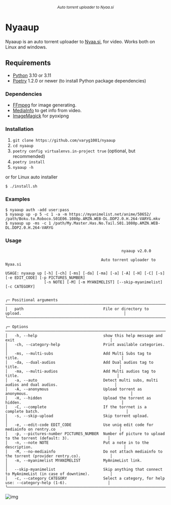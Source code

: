 <p align="center">
<sup><em>Auto torrent uploader to Nyaa.si</em></sup>
</p>

# Nyaaup

Nyaaup is an auto torrent uploader to [Nyaa.si](https://nyaa.si/), for video.
Works both on Linux and windows.

## Requirements

- [Python](https://python.org/) 3.10 or 3.11
- [Poetry](https://python-poetry.org/) 1.2.0 or newer (to install Python package dependencies)

### Dependencies

- [FFmpeg](https://ffmpeg.org/) for image generating.
- [MediaInfo](https://mediaarea.net/en/MediaInfo/Download) to get info from video.
- [ImageMagick](https://imagemagick.org/script/download.php) for pyoxipng

### Installation

1. `git clone https://github.com/varyg1001/nyaaup`
2. `cd nyaaup`
3. `poetry config virtualenvs.in-project true` (optional, but recommended)
4. `poetry install`
5. `nyaaup -h`

or for Linux auto installer

```shell
$ ./install.sh
```

### Examples

`$ nyaaup auth -add user:pass`
</br>
`$ nyaaup up -p 5 -c 1 -a -m https://myanimelist.net/anime/50652/ /path/Boku.to.Roboco.S01E06.1080p.AMZN.WEB-DL.DDP2.0.H.264-VARYG.mkv`
</br>
`$ nyaaup up -ms -c 1 /path/My.Master.Has.No.Tail.S01.1080p.AMZN.WEB-DL.DDP2.0.H.264-VARYG`

### Usage

```
                                                   nyaaup v2.0.0

                                          Auto torrent uploader to Nyaa.si

USAGE: nyaaup up [-h] [-ch] [-ms] [-da] [-ma] [-a] [-A] [-H] [-C] [-s] [-e EDIT_CODE] [-p PICTURES_NUMBER]
                 [-n NOTE] [-M] [-m MYANIMELIST] [--skip-myanimelist] [-c CATEGORY]


╭─ Positional arguments ────────────────────────────────────────────────────────────────────────────────────────────╮
│   path                                   File or directory to upload.                                             │
╰───────────────────────────────────────────────────────────────────────────────────────────────────────────────────╯

╭─ Options ─────────────────────────────────────────────────────────────────────────────────────────────────────────╮
│   -h, --help                             show this help message and exit                                          │
│   -ch, --category-help                   Print available categories.                                              │
│   -ms, --multi-subs                      Add Multi Subs tag to title.                                             │
│   -da, --dual-audios                     Add Dual audios tag to title.                                            │
│   -ma, --multi-audios                    Add Multi audios tag to title.                                           │
│   -a, --auto                             Detect multi subs, multi audios and dual audios.                         │
│   -A, --anonymous                        Upload torrent as anonymous.                                             │
│   -H, --hidden                           Upload the torrent as hidden.                                            │
│   -C, --complete                         If the torrnet is a complete batch.                                      │
│   -s, --skip-upload                      Skip torrent upload.                                                     │
│   -e, --edit-code EDIT_CODE              Use uniq edit code for mediainfo on rentry.co                            │
│   -p, --pictures-number PICTURES_NUMBER  Number of picture to upload to the torrent (default: 3).                 │
│   -n, --note NOTE                        Put a note in to the description.                                        │
│   -M, --no-mediainfo                     Do not attach mediainfo to the torrent (provider rentry.co).             │
│   -m, --myanimelist MYANIMELIST          MyAnimeList link.                                                        │
│   --skip-myanimelist                     Skip anything that connect to MyAnimeList (in case of downtime).         │
│   -c, --category CATEGORY                Select a category, for help use: --category-help (1-6).                  │
╰───────────────────────────────────────────────────────────────────────────────────────────────────────────────────╯
```

![img](https://i.kek.sh/1nLQYikOtLj.jpg)
<!---https://i.kek.sh/1nLQYikOtLj.jpg--->
